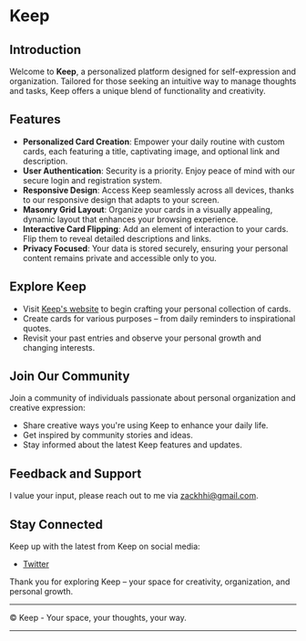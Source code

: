 # Keep

## Introduction

Welcome to **Keep**, a personalized platform designed for self-expression and organization. Tailored for those seeking an intuitive way to manage thoughts and tasks, Keep offers a unique blend of functionality and creativity.

## Features

- **Personalized Card Creation**: Empower your daily routine with custom cards, each featuring a title, captivating image, and optional link and description.
- **User Authentication**: Security is a priority. Enjoy peace of mind with our secure login and registration system.
- **Responsive Design**: Access Keep seamlessly across all devices, thanks to our responsive design that adapts to your screen.
- **Masonry Grid Layout**: Organize your cards in a visually appealing, dynamic layout that enhances your browsing experience.
- **Interactive Card Flipping**: Add an element of interaction to your cards. Flip them to reveal detailed descriptions and links.
- **Privacy Focused**: Your data is stored securely, ensuring your personal content remains private and accessible only to you.

## Explore Keep

- Visit [Keep's website](https://keep-three.vercel.app/) to begin crafting your personal collection of cards.
- Create cards for various purposes – from daily reminders to inspirational quotes.
- Revisit your past entries and observe your personal growth and changing interests.

## Join Our Community

Join a community of individuals passionate about personal organization and creative expression:

- Share creative ways you're using Keep to enhance your daily life.
- Get inspired by community stories and ideas.
- Stay informed about the latest Keep features and updates.

## Feedback and Support

I value your input, please reach out to me via zackhhi@gmail.com.

## Stay Connected

Keep up with the latest from Keep on social media:

- [Twitter](https://twitter.com/eftpmc)

Thank you for exploring Keep – your space for creativity, organization, and personal growth.

---

© Keep - Your space, your thoughts, your way.

---
